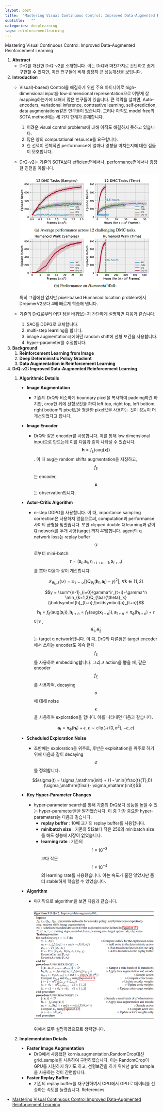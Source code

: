 ```yaml
---
layout: post
title:  "Mastering Visual Continuous Control: Improved Data-Augmented Reinforcement Learning 논문 리뷰 및 설명"
subtitle:   ""
categories: deeplearning
tags: reinforcementlearning
---
```

Mastering Visual Continuous Control:
Improved Data-Augmented Reinforcement Learning

1. **Abstract**
    - DrQ를 개선한 DrQ-v2를 소개합니다. 이는 DrQ와 마찬가지로 간단하고 쉽게 구현할 수 있지만, 이전 연구들에 비해 굉장히 큰 성능개선을 보입니다.
2. **Introduction**
    - Visual(-based) Control을 해결하기 위한 주요 아이디어로 high-dimensional input을 low-dimensional representation으로 어떻게 잘 mapping하는가에 대해서 많은 연구들이 있습니다. 큰 맥락을 살피면, Auto-encoders, variational inference, contrastive learning, self-prediction, data augmentations같은 연구들이 있습니다. 그러나 아직도 model free의 SOTA method에는 세 가지 한계가 존재합니다.
        1. 어려운 visual control problems에 대해 아직도 해결하지 못하고 있습니다.
        2. 많은 양의 computational resource를 요구합니다.
        3. 한 선택이 전체적인 performance에 얼마나 영향을 미치는지에 대한 점들이 모호합니다.
    - DrQ-v2는 기존의 SOTA보다 efficient면에서나, performance면에서나 굉장한 진전을 이룹니다.

        ![drq](/assets/img/drq_2_0.PNG)

        특히 그림에선 없지만 pixel-based Humanoid location problem에서 DreamerV2보다 4배 빠르게 학습해 냅니다. 

    - 기존의 DrQ로부터 어떤 점을 바뀌었는지 간단하게 설명하면 다음과 같습니다.
        1. SAC를 DDPG로 교체합니다.
        2. multi-step learning을 합니다.
        3. image augmentation시에하던 random shift에 선형 보간을 사용합니다.
        4. hyper-parameter를 수정합니다.
3. **Background**
    1. **Reinforcement Learning from Image**
    2. **Deep Deterministic Policy Gradient**
    3. **Data Augmentation in Reinforcement Learning**
4. **DrQ-v2: Improved Data-Augmented Reinforcement Learning**
    1. **Algorithmic Details**
        - **Image Augmentation**
            - 기존의 DrQ와 비슷하게 boundary pixel을 복사하여 padding하긴 하지만, crop한 뒤에 선형보간을 하여 left top, right top, left bottom, right bottom의 pixel값을 평균한 pixel값을 사용하는 것이 성능이 더 개선되었다고 합니다.
        - **Image Encoder**
            - DrQ와 같은 encoder를 사용합니다. 이를 통해 low dimensional input으로 만드는데 이를 다음과 같이 나타낼 수 있습니다. $$\boldsymbol{h} = f_\xi(\mathrm{aug}(\boldsymbol{x}))$$. 이 때 aug는 random shifts augmentation을 지칭하고, $$f_\xi$$는 encoder, $$\boldsymbol{x}$$는 observation입니다.
        - **Actor-Critic Algorithm**
            - n-step DDPG를 사용합니다. 이 때, importance sampling correction은 사용하지 않음으로써, computation과 performance사이의 균형을 맞췄습니다. 또한 clipped double Q learning과 같이 Q network를 두개 사용(target 까지 4개)합니다. agent의 q network loss는 replay buffer $$\mathcal{D}$$로부터 mini-batch $$\tau = (\boldsymbol{x}_t,\boldsymbol{a}_t,r_{t:t+n-1},\boldsymbol{x}_{t+n})$$를 뽑아 다음과 같이 계산합니다.

                $$\mathcal{L}_{\theta_k,\xi}(\mathcal{D}) = \mathbb{E}_{\tau \sim \mathcal{D}}[(Q_{\theta_k}(\boldsymbol{h}_t,\boldsymbol{a}_t)-y)^2], \ \forall k\in \{ 1,2\}$$

                $$y = \sum^{n-1}_{i=0}\gamma^ir_{t+i}+\gamma^n \min_{k=1,2}Q_{\bar{\theta}_k}(\boldsymbol{h}_{t+n},\boldsymbol{a}_{t+n})$$

                $$\boldsymbol{h}_t = f_\xi(\mathrm{aug}(\boldsymbol{x}_t)), \boldsymbol{h}_{t+n} = f_\xi(\mathrm{aug}(\boldsymbol{x}_{t+n})), \boldsymbol{a}_{t+n} = \pi_\phi(\boldsymbol{h}_{t+n})+\epsilon$$ 이고, $$\bar{\theta}_1,\bar{\theta}_2$$는 target q network입니다. 이 때, DrQ와 다른점은 target encoder에서 쓰이는 encoder도 계속 현재 $$f_\xi$$를 사용하여 embedding합니다. 그리고 action을 뽑을 때, 같은 encoder $$f_\xi$$를 사용하며, decaying $$\sigma$$에 대해 noise $$\epsilon$$을 사용하여 exploration을 합니다. 이를 나타내면 다음과 같습니다. 

                $$\boldsymbol{a}_t = \pi_\phi(\boldsymbol{h}_t) + \epsilon, \ \epsilon \sim \mathrm{clip}(\mathcal{N}(0,\sigma^2),-c,c)$$

        - **Scheduled Exploration Noise**
            - 초반에는 exploration을 위주로, 후반은 exploitation을 위주로 하기 위해 다음과 같이 decaying $$\sigma$$를 정의합니다.

            $$\sigma(t) = \sigma_\mathrm{init} + (1 - \min(\frac{t}{T},1))(\sigma_\mathrm{final}- \sigma_\mathrm{init})$$

        - **Key Hyper-Parameter Changes**
            - hyper-parameter search를 통해 기존의 DrQ보다 성능을 높일 수 있는 hyper-parameter들을 발견했습니다. 이 중 가장 중요한 hyper-parameters는 다음과 같습니다.
                - **replay buffer** : 10배 크기의 replay buffer를 사용합니다.
                - **minibatch size** : 기존의 512보다 작은 256의 minibatch size를 해도 성능에 지장이 없었습니다.
                - **learning rate** : 기존의 $$1\times 10^{-3}$$보다 작은 $$1\times 10^{-4}$$의 learning rate를 사용했습니다. 이는 속도가 줄진 않았지만 좀 더 stable하게 학습할 수 있었습니다.
        - **Algorithm**
            - 마지막으로 algorithm을 보면 다음과 같습니다.

                ![drq](/assets/img/drq_2_1.PNG)

                위에서 모두 설명하였으므로 생략합니다.

    2. **Implementation Details**
        - **Faster Image Augmentation**
            - DrQ에서 사용했던 kornia.augmentation.RandomCrop대신 grid_sample을 사용하여 구현하였습니다. 이는 RandomCrop이 GPU를 지원하지 않기도 하고, 선형보간을 하기 위해선 grid sample을 사용하는 것이 간편합니다.
        - **Faster Replay Buffer**
            - 기존의 replay buffer를 재구현하여서 CPU에서 GPU로 데이터를 전송하는 속도를 늘렸습니다.
References

- [Mastering Visual Continuous Control:Improved Data-Augmented Reinforcement Learning](https://arxiv.org/abs/2107.09645)